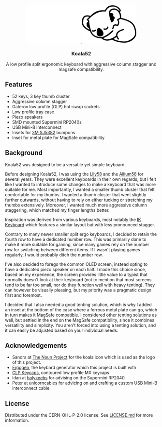 <p align="center">
  <a href="https://github.com/larssont/Koala52#gh-dark-mode-only">
    <img src="assets/svg/koala_white.svg" alt="Koala Logo" width="180">
  </a>
  <a href="https://github.com/larssont/Koala52#gh-light-mode-only">
    <img src="assets/svg/koala_black.svg" alt="Koala Logo" width="180">
  </a>

  <h3 align="center">Koala52</h3>

  <p align="center">
    A low profile split ergonomic keyboard with aggressive column stagger and magsafe compatibility.
  </p>
</p>

## Features

- 52 keys, 3 key thumb cluster
- Aggressive column stagger
- Gateron low profile (GLP) hot-swap sockets
- Low profile tray case
- Piezo speakers
- SMD mounted Supermini RP2040s
- USB Mini-B interconnect
- Insets for [3M SJ5382](https://www.3m.com/3M/en_US/p/d/b5005035200/) bumpons
- Inset for metal plate for MagSafe compatibility

## Background
Koala52 was designed to be a versatile yet simple keyboard.

Before designing Koala52, I was using the [Lily58](https://github.com/kata0510/Lily58) and the [Allium58](https://github.com/beekeeb/Allium58) for several years. They were excellent keyboards in their own regards, but I felt like I wanted to introduce some changes to make a keyboard that was more suitable for me. Most importantly, I wanted a smaller thumb cluster that felt comfortable for my thumbs. I wanted a thumb cluster that went slightly further outwards, without having to rely on either tucking or stretching my thumbs extensively. Moreover, I wanted much more aggressive column staggering, which matched my finger lengths better.

Inspiration was derived from various keyboards, most notably the [IK Keyboard](https://github.com/ianmaclarty/ik) which features a similar layout but with less pronounced stagger.

Contrary to many newer smaller split ergo keyboards, I decided to retain the fourth row to have a dedicated number row. This was primarily done to make it more suitable for gaming, since many games rely on the number row for switching between different items. If I wasn't playing games regularly, I would probably ditch the number row.

I've also decided to forego the common OLED screen, instead opting to have a dedicated piezo speaker on each half. I made this choice since, based on my experience, the screen provides little value to a typist that normally doesn't look at their keyboard (not to mention that most screens tend to be far too small, nor do they function well with heavy tenting). They can however be visually pleasing, but my priority was a pragmatic design first and foremost.

I decided that I also needed a good tenting solution, which is why I added an inset at the bottom of the case where a ferrous metal plate can go, which in turn makes it MagSafe compatible. I considered other tenting solutions as well, but settled in the end on the MagSafe compatibility, since it combines versatility and simplicity. You aren't forced into using a tenting solution, and it can easily be adjusted based on your individual needs.

## Acknowledgements

- Sandra at [The Noun Project](https://thenounproject.com/icon/koala-4724513/) for the koala icon which is used as the logo of this project.
- [Ergogen](https://github.com/ergogen/ergogen), the keybard generator which this project is built with
- [CLP Keycaps](https://github.com/vvhg1/clp-keycaps), contoured low profile MX keycaps
- Idan at [holykeebs](https://holykeebs.com/) for advising on the Supermini RP2040
- Peter at [unicorncables](https://unicorncables.com/) for advicing on and crafting a custom USB Mini-B interconnect cable

## License

Distributed under the CERN-OHL-P-2.0 license. See [LICENSE.md](LICENSE.md) for more information.
